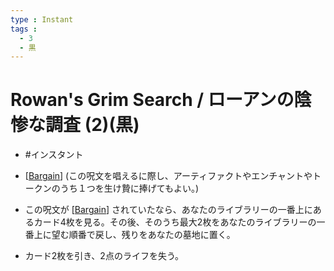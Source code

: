 ```yaml
---
type : Instant
tags : 
  - 3
  - 黒
---
```

# Rowan's Grim Search / ローアンの陰惨な調査 (2)(黒)

* #インスタント

* [[Bargain]] (この呪文を唱えるに際し、アーティファクトやエンチャントやトークンのうち１つを生け贄に捧げてもよい。)
* この呪文が [[Bargain]] されていたなら、あなたのライブラリーの一番上にあるカード4枚を見る。その後、そのうち最大2枚をあなたのライブラリーの一番上に望む順番で戻し、残りをあなたの墓地に置く。
* カード2枚を引き、2点のライフを失う。 


[//begin]: # "Autogenerated link references for markdown compatibility"
[Bargain]: ../../KeywordAbilities/Bargain.md "Bargain / 協約"
[//end]: # "Autogenerated link references"